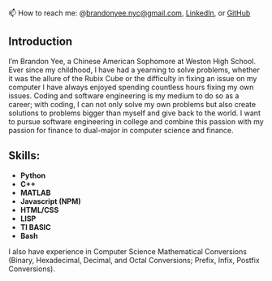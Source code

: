 📫 How to reach me: @[brandonyee.nyc@gmail.com](mailto:brandonyee.nyc@gmail.com), [LinkedIn](https://www.linkedin.com/in/brandon-yee-0b335a284/), or [GitHub](https://github.com/brandonyee-cs)

## Introduction

I’m Brandon Yee, a Chinese American Sophomore at Weston High School. Ever since my childhood, I have had a yearning to solve problems, whether it was the allure of the Rubix Cube or the difficulty in fixing an issue on my computer I have always enjoyed spending countless hours fixing my own issues. Coding and software engineering is my medium to do so as a career; with coding, I can not only solve my own problems but also create solutions to problems bigger than myself and give back to the world. I want to pursue software engineering in college and combine this passion with my passion for finance to dual-major in computer science and finance. 

## Skills:
- **Python**
- **C++**
- **MATLAB**
- **Javascript (NPM)**
- **HTML/CSS**
- **LISP**
- **TI BASIC**
- **Bash**

I also have experience in Computer Science Mathematical Conversions (Binary, Hexadecimal, Decimal, and Octal Conversions; Prefix, Infix, Postfix Conversions).
